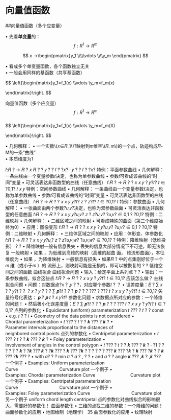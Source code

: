 # 向量值函数

##向量值函数（多个应变量）  

• 先看**单变量**的：
$$
f:R^1 → R^m 
$$ 

$$
x →\begin{pmatrix}y_1
 \\\\\vdots 
 \\\\y_m
\end{pmatrix}
$$


• 看成多个单变量函数，各个函数独立无关  
• 一般会用同样的基函数（共享基函数）    

$$
\left\{\begin{matrix}y_1=f_1(x)
 \\\vdots 
 \\y_m=f_m(x)

\end{matrix}\right.
$$


向量值函数（多个应变量）  
$$
f:R^1 → R^m 
$$   
$$
\left\{\begin{matrix}y_1=f_1(x)
 \\\vdots 
 \\y_m=f_m(X)

\end{matrix}\right.
$$

• 几何解释：
• 一个实数\\(𝑥∈𝑅_1\\)?映射到𝑚维空\\(𝑅_m\\)的一个点，轨迹构成𝑅-M的一条“曲线”     
• 本质维度为1   

𝑓:𝑅 ? → 𝑅 ?
𝑥
𝑅 ?
?
𝑦 ? ? 𝑓
? ?𝑥?
⋮
𝑦 ? ? 𝑓
? ?𝑥?
特例：平面参数曲线
• 几何解释：
一条曲线由一个变量参数𝑡决定，也称为单参数曲线
• 参数𝑡可看成该曲线的“时间”变量
• 可灵活表达非函数型的曲线（任意曲线）
𝑓:𝑅 ? → 𝑅 ?
? 𝑥 𝑥 𝑦 ? 𝑦?𝑡?
𝑡 ∈ ?0,1?
𝑡 𝑥
𝑦
特例：空间参数曲线
• 几何解释：
一条曲线由一个变量参数𝑡决定，也称为单参数曲线
• 参数𝑡可看成该曲线的“时间”变量
• 可灵活表达非函数型的曲线（任意曲线）
𝑓:𝑅 ? → 𝑅 ?
?
𝑥 𝑥 𝑦 𝑦?𝑡?
𝑧 ? 𝑧?𝑡?
𝑡 ∈ ?0,1?
𝑡
特例：参数曲面
• 几何解释：
• 一张曲面由两个参数?𝑢,𝑣?决定，也称为双参数曲面
• 可灵活表达非函数型的任意曲面
𝑓:𝑅 ? → 𝑅 ?
?
𝑥 𝑥 𝑦 𝑦?𝑢,𝑣?
𝑧 ? 𝑧?𝑢,𝑣?
?𝑢,𝑣? ∈ 0,1 ? ?0,1?
特例：二维映射
• 几何解释：
• 二维区域之间的映射
• 可看成特殊的曲面（第三个维度始终为0）
• 应用：图像变形
𝑓:𝑅 ? → 𝑅 ? ? 𝑥 𝑥 𝑦 ? 𝑦?𝑢,𝑣?
?𝑢,𝑣? ∈ 0,1 ? ?0,1?
特例：二维映射
• 几何解释：
• 三维体区域之间的映射
• 应用：体形变、体参数化
𝑓:𝑅 ? → 𝑅 ? ?
𝑥 𝑥 𝑦 𝑦?𝑢,?
𝑧 ? 𝑧?𝑢,𝑣,𝑤?
?𝑢,𝑣,𝑤? ∈ ?0,1? ?
特例：降维映射（低维投影）
? ?
• 降维映射一般有信息丢失
• 丢失的信息大部分情况下不可逆，即无法恢复
一般映射
• 如果 ，为低维到高维的映射（高维的超曲
面， 维流形曲面），本征维度为
• 如果 ，为降维映射
• 一般信息有损失
• 如果𝑅 ? 中的点集刚好位于一个𝑚 维（或小于𝑚 ）的
流形上，则映射可能是无损的，即可以被恢复的
? ?
低维空间之间的函数
曲线拟合
曲线拟合问题
• 输入：给定平面上系列点
? ?
• 输出：一条参数曲线，拟合这些点
𝑓:𝑅 ? → 𝑅 ?
? 𝑥 𝑥 𝑦 ? 𝑦?𝑡?
𝑡 ∈ ?0,1?
应该怎么做？
曲线拟合问题
• 问题：对数据点?𝑥 ? ,𝑦 ? ?，对应哪个参数𝑡 ? ？
• 误差度量：𝐸 ? ∑
𝑥 ? ?
𝑦?𝑡 ? ?
 ?
𝑥 ?
𝑦 ?
?
? ∑ 𝒑?𝑡 ? ? ? 𝒑 ?
? ?
???
?
???
𝑡
? 𝑥 𝑥 𝑦 ? 𝑦?𝑡?
𝑡 ∈ ?0,1?
矢量符号化表达：
𝒑 ? 𝒑 𝑡 ?
𝑥 𝑦?𝑡?
参数化问题
• 求数据点所对应的参数：一个降维的问题！
• 然后极小化误差度量：𝐸 ? ∑ 𝒑?𝑡 ? ? ? 𝒑 ?
? ?
???
𝑡
? 𝑥 𝑥 𝑦 ? 𝑦?𝑡?
𝑡 ∈ ?0,1?
点列的参数化
• Equidistant (uniform) parameterization
𝑡 ??? ? 𝑡 ? ? const
• e.g. 𝑡 ? ? 𝑖
• Geometry of the data points is not considered
• Chordal parameterization
• 𝑡 ??? ? 𝑡 ? ? 𝒌 ??? ? 𝒌 ?
• Parameter intervals proportional to the distances of
neighbored control points
点列的参数化
• Centripetal parameterization
• 𝑡 ??? ? 𝑡 ? ? 𝒌 ??? ? 𝒌 ?
• Foley parameterization
• Involvement of angles in the control polygon
• 𝑡 ??? ? 𝑡 ? ? 𝒌 ??? ? 𝒌 ? ⋅ ?1 ?
?
?
? ?
?
𝒌 ? ?𝒌 ???
𝒌 ? ?𝒌 ??? ? 𝒌 ??? ?𝒌 ?
?
?
?
? ?
???
𝒌 ??? ?𝒌 ?
𝒌 ??? ?𝒌 ? ? 𝒌 ??? ?𝒌 ???
?
• with 𝛼? ? ? min 𝜋 ? 𝛼 ? ,
?
?
• and 𝛼 ? ? angle 𝒌 ??? ,𝒌 ? ,𝒌 ???
一个例子
• Examples: Uniform parameterization
Curve                                 Curvature plot
一个例子
• Examples: Chordal parameterization
Curve                            Curvature plot
一个例子
• Examples: Centripetal parameterization
Curve                                 Curvature plot
一个例子
• Examples: Foley parameterization
Curve                                 Curvature plot
另一个例子
uniform chord length centripetal
点的参数化对曲线拟合的影响很大，需要好的参数化！
曲面参数化
• 三维的点找二维的参数：一个降维的问题！
曲面参数化的应用
• 地图绘制（地理学）
35
曲面参数化的应用
• 纹理映射


